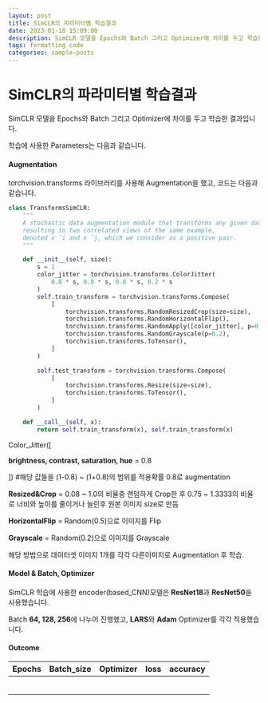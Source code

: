 ```yaml
---
layout: post
title: SimCLR의 파라미터별 학습결과
date: 2023-01-18 15:09:00
description: SimCLR 모델을 Epochs와 Batch 그리고 Optimizer에 차이를 두고 학습한 결과입니다.
tags: formatting code
categories: sample-posts
---
```


<h1>SimCLR의 파라미터별 학습결과</h1>



SimCLR 모델을 Epochs와 Batch 그리고 Optimizer에 차이를 두고 학습한 결과입니다.



학습에 사용한 Parameters는 다음과 같습니다.



#### Augmentation

torchvision.transforms 라이브러리를 사용해 Augmentation을 했고, 코드는 다음과 같습니다.

```python
class TransformsSimCLR:
    """
    A stochastic data augmentation module that transforms any given data example randomly
    resulting in two correlated views of the same example,
    denoted x ̃i and x ̃j, which we consider as a positive pair.
    """

    def __init__(self, size):
        s = 1
        color_jitter = torchvision.transforms.ColorJitter(
            0.8 * s, 0.8 * s, 0.8 * s, 0.2 * s
        )
        self.train_transform = torchvision.transforms.Compose(
            [
                torchvision.transforms.RandomResizedCrop(size=size),
                torchvision.transforms.RandomHorizontalFlip(),
                torchvision.transforms.RandomApply([color_jitter], p=0.8),
                torchvision.transforms.RandomGrayscale(p=0.2),
                torchvision.transforms.ToTensor(),
            ]
        )

        self.test_transform = torchvision.transforms.Compose(
            [
                torchvision.transforms.Resize(size=size),
                torchvision.transforms.ToTensor(),
            ]
        )

    def __call__(self, x):
        return self.train_transform(x), self.train_transform(x)
```

Color_Jitter([

**brightness, contrast, saturation, hue** = 0.8

]) #해당 값들을 (1-0.8) ~ (1+0.8)의 범위를 적용확률 0.8로 augmentation

**Resized&Crop** = 0.08 ~ 1.0의 비율중 랜덤하게 Crop한 후 0.75 ~ 1.3333의 비율로 너비와 높이를 줄이거나 늘린후 원본 이미지 size로 만듬

**HorizontalFlip** = Random(0.5)으로 이미지를 Flip

**Grayscale** = Random(0.2)으로 이미지를 Grayscale

해당 방법으로 데이터셋 이미지 1개를 각각 다른이미지로 Augmentation 후 학습.



#### Model & Batch, Optimizer

SimCLR 학습에 사용한 encoder(based_CNN)모델은 **ResNet18**과 **ResNet50**을 사용했습니다.

Batch **64, 128, 256**에 나누어 진행했고, **LARS**와 **Adam** Optimizer를 각각 적용했습니다.



#### Outcome

| Epochs | Batch_size | Optimizer | loss | accuracy |
| :----: | :--------: | :-------: | :--: | :------: |
|        |            |           |      |          |
|        |            |           |      |          |
|        |            |           |      |          |
|        |            |           |      |          |
|        |            |           |      |          |
|        |            |           |      |          |

